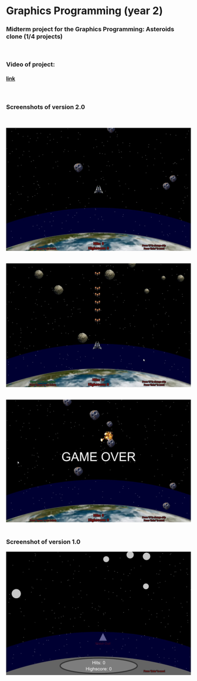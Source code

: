# Graphics Programming (year 2)
### Midterm project for the Graphics Programming: Asteroids clone (1/4 projects)
&nbsp; 
&nbsp; 
&nbsp; 
&nbsp; 

### Video of project: 
#### [link](https://drive.google.com/file/d/1uYovJRvKHddd3HoaLnsVosgRMaSyJ2P8/view?usp=sharing)
&nbsp; 
&nbsp; 
&nbsp; 
&nbsp; 

### Screenshots of version 2.0
&nbsp; 
&nbsp;

![version2_1](assets/version2_1.jpg)
&nbsp; 
&nbsp; 

![version2_1](assets/version2_2.jpg)
&nbsp; 
&nbsp; 

![version2_1](assets/version2_3.jpg)
&nbsp; 
&nbsp; 
&nbsp; 
&nbsp; 

### Screenshot of version 1.0
![Video Games](assets/version1.jpg)
&nbsp; 
&nbsp; 
